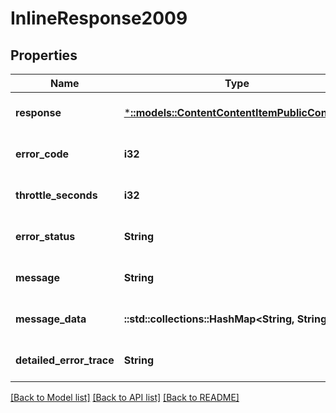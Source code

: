 # InlineResponse2009

## Properties
Name | Type | Description | Notes
------------ | ------------- | ------------- | -------------
**response** | [***::models::ContentContentItemPublicContract**](Content.ContentItemPublicContract.md) |  | [optional] [default to null]
**error_code** | **i32** |  | [optional] [default to null]
**throttle_seconds** | **i32** |  | [optional] [default to null]
**error_status** | **String** |  | [optional] [default to null]
**message** | **String** |  | [optional] [default to null]
**message_data** | **::std::collections::HashMap<String, String>** |  | [optional] [default to null]
**detailed_error_trace** | **String** |  | [optional] [default to null]

[[Back to Model list]](../README.md#documentation-for-models) [[Back to API list]](../README.md#documentation-for-api-endpoints) [[Back to README]](../README.md)


